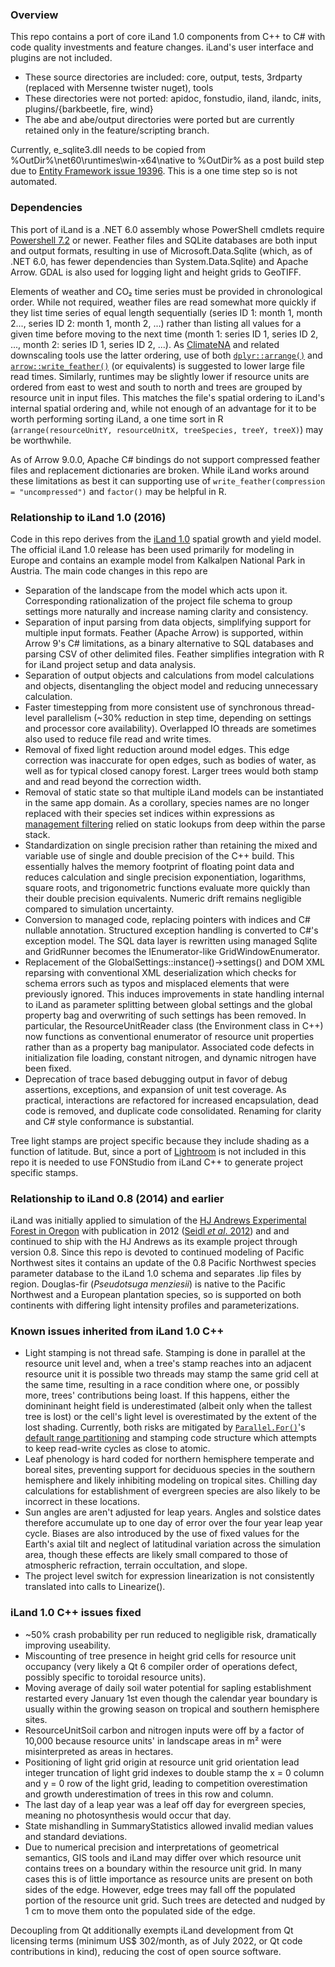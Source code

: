 ﻿### Overview
This repo contains a port of core iLand 1.0 components from C++ to C# with code quality investments and feature changes. iLand's user interface and 
plugins are not included.

* These source directories are included: core, output, tests, 3rdparty (replaced with Mersenne twister nuget), tools
* These directories were not ported: apidoc, fonstudio, iland, ilandc, inits, plugins/{barkbeetle, fire, wind}
* The abe and abe/output directories were ported but are currently retained only in the feature/scripting branch.

Currently, e_sqlite3.dll needs to be copied from %OutDir%\net60\runtimes\win-x64\native to %OutDir% as a post build step
due to [Entity Framework issue 19396](https://github.com/dotnet/efcore/issues/19396). This is a one time step so is not automated.

### Dependencies
This port of iLand is a .NET 6.0 assembly whose PowerShell cmdlets require [Powershell 7.2](https://github.com/PowerShell/PowerShell) or newer. 
Feather files and SQLite databases are both input and output formats, resulting in use of Microsoft.Data.Sqlite (which, as of .NET 6.0, has
fewer dependencies than System.Data.Sqlite) and Apache Arrow. GDAL is also used for logging light and height grids to GeoTIFF.

Elements of weather and CO₂ time series must be provided in chronological order. While not required, weather files are read somewhat more 
quickly if they list time series of equal length sequentially (series ID 1: month 1, month 2..., series ID 2: month 1, month 2, ...) rather 
than listing all values for a given time before moving to the next time (month 1: series ID 1, series ID 2, ..., month 2: series ID 1, series 
ID 2, ...). As [ClimateNA](https://climatena.ca/) and related downscaling tools use the latter ordering, use of both [`dplyr::arrange()`](https://dplyr.tidyverse.org/reference/arrange.html)
and [`arrow::write_feather()`](https://arrow.apache.org/docs/r/reference/write_feather.html) (or equivalents) is suggested to lower large file 
read times. Similarly, runtimes may be slightly lower if resource units are ordered from east to west and south to north and trees are grouped
by resource unit in input files. This matches the file's spatial ordering to iLand's internal spatial ordering and, while not enough of an
advantage for it to be worth performing sorting iLand, a one time sort in R (`arrange(resourceUnitY, resourceUnitX, treeSpecies, treeY, treeX)`)
may be worthwhile.

As of Arrow 9.0.0, Apache C# bindings do not support compressed feather files and replacement dictionaries are broken. While iLand works around
these limitations as best it can supporting use of `write_feather(compression = "uncompressed")` and `factor()` may be helpful in R.

### Relationship to iLand 1.0 (2016)
Code in this repo derives from the [iLand 1.0](http://iland-model.org/) spatial growth and yield model. The official iLand 1.0 release has been
used primarily for modeling in Europe and contains an example model from Kalkalpen National Park in Austria. The main code changes in this 
repo are

* Separation of the landscape from the model which acts upon it. Corresponding rationalization of the project file schema to group settings 
  more naturally and increase naming clarity and consistency.
* Separation of input parsing from data objects, simplifying support for multiple input formats. Feather (Apache Arrow) is supported, within 
  Arrow 9's C# limitations, as a binary alternative to SQL databases and parsing CSV of other delimited files. Feather simplifies integration 
  with R for iLand project setup and data analysis.
* Separation of output objects and calculations from model calculations and objects, disentangling the object model and reducing unnecessary 
  calculation.
* Faster timestepping from more consistent use of synchronous thread-level parallelism (~30% reduction in step time, depending on settings and
  processor core availability). Overlapped IO threads are sometimes also used to reduce file read and write times.
* Removal of fixed light reduction around model edges. This edge correction was inaccurate for open edges, such as bodies of water, as well as
  for typical closed canopy forest. Larger trees would both stamp and and read beyond the correction width.
* Removal of static state so that multiple iLand models can be instantiated in the same app domain. As a corollary, species names are no
  longer replaced with their species set indices within expressions as [management filtering](http://iland-model.org/Expression#Constants)
  relied on static lookups from deep within the parse stack.
* Standardization on single precision rather than retaining the mixed and variable use of single and double precision of the C++ build. This 
  essentially halves the memory footprint of floating point data and reduces calculation and single precision exponentiation, logarithms, square 
  roots, and trigonometric functions evaluate more quickly than their double precision equivalents. Numeric drift remains negligible compared to 
  simulation uncertainty.
* Conversion to managed code, replacing pointers with indices and C# nullable annotation. Structured exception handling is converted to C#'s 
  exception model. The SQL data layer is rewritten using managed Sqlite and GridRunner<T> becomes the IEnumerator<T>-like GridWindowEnumerator<T>.
* Replacement of the GlobalSettings::instance()->settings() and DOM XML reparsing with conventional XML deserialization which checks for schema
  errors such as typos and misplaced elements that were previously ignored. This induces improvements in state handling internal to iLand as 
  parameter splitting between global settings and the global property bag and overwriting of such settings has been removed. In particular, the 
  ResourceUnitReader class (the Environment class in C++) now functions as conventional enumerator of resource unit properties rather than as a
  property bag manipulator. Associated code defects in initialization file loading, constant nitrogen, and dynamic nitrogen have been fixed.
* Deprecation of trace based debugging output in favor of debug assertions, exceptions, and expansion of unit test coverage. As practical, 
  interactions are refactored for increased encapsulation, dead code is removed, and duplicate code consolidated. Renaming for clarity and C# 
  style conformance is substantial.

Tree light stamps are project specific because they include shading as a function of latitude. But, since a port of [Lightroom](https://iland-model.org/Lightroom) 
is not included in this repo it is needed to use FONStudio from iLand C++ to generate project specific stamps.

### Relationship to iLand 0.8 (2014) and earlier
iLand was initially applied to simulation of the [HJ Andrews Experimental Forest in Oregon](https://andrewsforest.oregonstate.edu/) with 
publication in 2012 ([Seidl *et al*. 2012](https://doi.org/10.1016/j.ecolmodel.2012.02.015)) and and continued to ship with the HJ Andrews as 
its example project through version 0.8. Since this repo is devoted to continued modeling of Pacific Northwest sites it contains an update of the 
0.8 Pacific Northwest species parameter database to the iLand 1.0 schema and separates .lip files by region. Douglas-fir (*Pseudotsuga menziesii*)
is native to the Pacific Northwest and a European plantation species, so is supported on both continents with differing light intensity profiles 
and parameterizations.

### Known issues inherited from iLand 1.0 C++
* Light stamping is not thread safe. Stamping is done in parallel at the resource unit level and, when a tree's stamp reaches into an adjacent
  resource unit it is possible two threads may stamp the same grid cell at the same time, resulting in a race condition where one, or possibly 
  more, trees' contributions being loast. If this happens, either the domininant height field is underestimated (albeit only when the tallest
  tree is lost) or the cell's light level is overestimated by the extent of the lost shading. Currently, both risks are mitigated by 
  [`Parallel.For()`](https://docs.microsoft.com/en-us/dotnet/api/system.threading.tasks.parallel.for)'s 
  [default range partitioning](https://github.com/dotnet/runtime/blob/main/src/libraries/System.Threading.Tasks.Parallel/src/System/Threading/Tasks/Parallel.cs)
  and stamping code structure which attempts to keep read-write cycles as close to atomic.
* Leaf phenology is hard coded for northern hemisphere temperate and boreal sites, preventing support for deciduous species in the southern
  hemisphere and likely inhibiting modeling on tropical sites. Chilling day calculations for establishment of evergreen species are also likely 
  to be incorrect in these locations.
* Sun angles are aren't adjusted for leap years. Angles and solstice dates therefore accumulate up to one day of error over the four year leap 
  year cycle. Biases are also introduced by the use of fixed values for the Earth's axial tilt and neglect of latitudinal variation across the 
  simulation area, though these effects are likely small compared to those of atmospheric refraction, terrain occultation, and slope.
* The project level switch for expression linearization is not consistently translated into calls to Linearize().

### iLand 1.0 C++ issues fixed
* ~50% crash probability per run reduced to negligible risk, dramatically improving useability.
* Miscounting of tree presence in height grid cells for resource unit occupancy (very likely a Qt 6 compiler order of operations defect, possibly
  specific to toroidal resource units).
* Moving average of daily soil water potential for sapling establishment restarted every January 1st even though the calendar year boundary is 
  usually within the growing season on tropical and southern hemisphere sites.
* ResourceUnitSoil carbon and nitrogen inputs were off by a factor of 10,000 because resource units' in landscape areas in m² were misinterpreted as
  areas in hectares.
* Positioning of light grid origin at resource unit grid orientation lead integer truncation of light grid indexes to double stamp the x = 0 column
  and y = 0 row of the light grid, leading to competition overestimation and growth underestimation of trees in this row and column.
* The last day of a leap year was a leaf off day for evergreen species, meaning no photosynthesis would occur that day.
* State mishandling in SummaryStatistics allowed invalid median values and standard deviations.
* Due to numerical precision and interpretations of geometrical semantics, GIS tools and iLand may differ over which resource unit contains trees
  on a boundary within the resource unit grid. In many cases this is of little importance as resource units are present on both sides of the edge.
  However, edge trees may fall off the populated portion of the resource unit grid. Such trees are detected and nudged by 1 cm to move them onto
  the populated side of the edge.

Decoupling from Qt additionally exempts iLand development from Qt licensing terms (minimum US$ 302/month, as of July 2022, or Qt code contributions
in kind), reducing the cost of open source software.